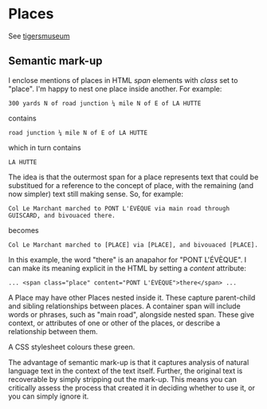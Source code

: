 # Places

See [tigersmuseum](https://tigersmuseum.github.io/history/docs/places.html)
 
## Semantic mark-up
 
I enclose mentions of places in HTML _span_ elements with _class_ set to "place". I'm happy to nest one place inside another.
For example: 

	300 yards N of road junction ¼ mile N of E of LA HUTTE	

contains

    road junction ¼ mile N of E of LA HUTTE	

which in turn contains 

	LA HUTTE

The idea is that the outermost span for a place represents text that could be substitued for a reference to the concept of place, with the remaining
(and now simpler) text still making sense. So, for example:

	Col Le Marchant marched to PONT L'ÉVÈQUE via main road through GUISCARD, and bivouaced there.

becomes

	Col Le Marchant marched to [PLACE] via [PLACE], and bivouaced [PLACE].
	
In this example, the word "there" is an anapahor for "PONT L'ÉVÈQUE". I can make its meaning explicit in the HTML by setting a _content_ attribute:

	... <span class="place" content="PONT L'ÉVÈQUE">there</span> ...

A Place may have other Places nested inside it. These capture parent-child and sibling relationships between places. A container span will include words or phrases,
such as "main road", alongside nested span. These give context, or attributes of one or other of the places, or describe a relationship between them.

A CSS stylesheet colours these green. 

The advantage of semantic mark-up is that it captures analysis of natural language text in the context of the text itself. Further, the original text is recoverable 
by simply stripping out the mark-up. This means you can critically assess the process that created it in deciding whether to use it, or you can simply ignore it. 
